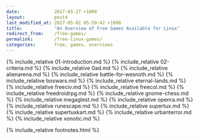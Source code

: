 ```yaml
---
date:             2017-03-27 +1000
layout:           post4
last_modified_at: 2017-05-02 05:59:42 +1000
title:            "An Overview of Free Games Available for Linux"
redirect_from:    /free-games/
permalink:        /free-linux-games/
categories:       free, games, overviews
---
```


{% include_relative 01-introduction.md %}
{% include_relative 02-criteria.md %}
{% include_relative 0ad.md %}
{% include_relative alienarena.md %}
{% include_relative battle-for-wesnoth.md %}
{% include_relative boswars.md %}
{% include_relative eternal-lands.md %}
{% include_relative freeciv.md %}
{% include_relative freecol.md %}
{% include_relative freedroidrpg.md %}
{% include_relative gnome-chess.md %}
{% include_relative megaglest.md %}
{% include_relative openra.md %}
{% include_relative runescape.md %}
{% include_relative supertux.md %}
{% include_relative supertuxkart.md %}
{% include_relative urbanterror.md %}
{% include_relative xonotic.md %}

{% include_relative footnotes.html %}

